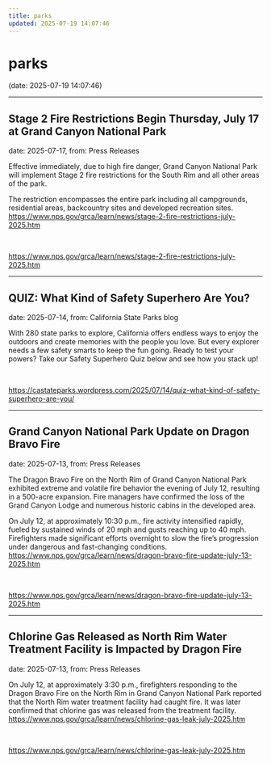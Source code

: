 ```yaml
---
title: parks
updated: 2025-07-19 14:07:46
---
```


# parks

(date: 2025-07-19 14:07:46)

---

## Stage 2 Fire Restrictions Begin Thursday, July 17 at Grand Canyon National Park

date: 2025-07-17, from: Press Releases

Effective immediately, due to high fire danger, Grand Canyon National Park will implement Stage 2 fire restrictions for the South Rim and all other areas of the park.

The restriction encompasses the entire park including all campgrounds, residential areas, backcountry sites and developed recreation sites. https://www.nps.gov/grca/learn/news/stage-2-fire-restrictions-july-2025.htm 

<br> 

<https://www.nps.gov/grca/learn/news/stage-2-fire-restrictions-july-2025.htm>

---

## QUIZ: What Kind of Safety Superhero Are You?

date: 2025-07-14, from: California State Parks blog

With 280 state parks to explore, California offers endless ways to enjoy the outdoors and create memories with the people you love. But every explorer needs a few safety smarts to keep the fun going. Ready to test your powers? Take our Safety Superhero Quiz below and see how you stack up! 

<br> 

<https://castateparks.wordpress.com/2025/07/14/quiz-what-kind-of-safety-superhero-are-you/>

---

## Grand Canyon National Park Update on Dragon Bravo Fire

date: 2025-07-13, from: Press Releases

The Dragon Bravo Fire on the North Rim of Grand Canyon National Park exhibited extreme and volatile fire behavior the evening of July 12, resulting in a 500-acre expansion. Fire managers have confirmed the loss of the Grand Canyon Lodge and numerous historic cabins in the developed area. 

On July 12, at approximately 10:30 p.m., fire activity intensified rapidly, fueled by sustained winds of 20 mph and gusts reaching up to 40 mph. Firefighters made significant efforts overnight to slow the fire’s progression under dangerous and fast-changing conditions. https://www.nps.gov/grca/learn/news/dragon-bravo-fire-update-july-13-2025.htm 

<br> 

<https://www.nps.gov/grca/learn/news/dragon-bravo-fire-update-july-13-2025.htm>

---

## Chlorine Gas Released as North Rim Water Treatment Facility is Impacted by Dragon Fire

date: 2025-07-13, from: Press Releases

On July 12, at approximately 3:30 p.m., firefighters responding to the Dragon Bravo Fire on the North Rim in Grand Canyon National Park reported that the North Rim water treatment facility had caught fire. It was later confirmed that chlorine gas was released from the treatment facility. https://www.nps.gov/grca/learn/news/chlorine-gas-leak-july-2025.htm 

<br> 

<https://www.nps.gov/grca/learn/news/chlorine-gas-leak-july-2025.htm>


